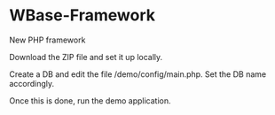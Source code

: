 WBase-Framework
===============

New PHP framework

Download the ZIP file and set it up locally.

Create a DB and edit the file /demo/config/main.php. Set the DB name accordingly.

Once this is done, run the demo application.
